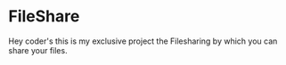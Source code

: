 # FileShare
Hey coder's this is my exclusive project the Filesharing by which you can share your files.
